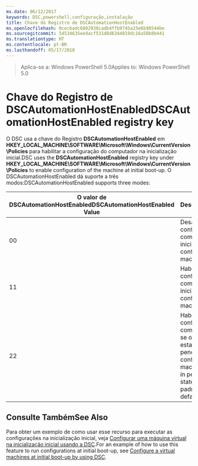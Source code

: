```yaml
---
ms.date: 06/12/2017
keywords: DSC,powershell,configuração,instalação
title: Chave do Registro de DSCAutomationHostEnabled
ms.openlocfilehash: 0cecbadc6802938cadb4ffb9745a23e6b98544be
ms.sourcegitcommit: 54534635eedacf531d8d6344019dc16a50b8b441
ms.translationtype: HT
ms.contentlocale: pt-BR
ms.lasthandoff: 05/17/2018
---
```

><span data-ttu-id="7da17-103">Aplica-se a: Windows PowerShell 5.0</span><span class="sxs-lookup"><span data-stu-id="7da17-103">Applies to: Windows PowerShell 5.0</span></span>

# <a name="dscautomationhostenabled-registry-key"></a><span data-ttu-id="7da17-104">Chave do Registro de DSCAutomationHostEnabled</span><span class="sxs-lookup"><span data-stu-id="7da17-104">DSCAutomationHostEnabled registry key</span></span>

<span data-ttu-id="7da17-105">O DSC usa a chave do Registro **DSCAutomationHostEnabled** em **HKEY_LOCAL_MACHINE\SOFTWARE\Microsoft\Windows\CurrentVersion\Policies** para habilitar a configuração do computador na inicialização inicial.</span><span class="sxs-lookup"><span data-stu-id="7da17-105">DSC uses the **DSCAutomationHostEnabled** registry key under **HKEY_LOCAL_MACHINE\SOFTWARE\Microsoft\Windows\CurrentVersion\Policies** to enable configuration of the machine at initial boot-up.</span></span>
<span data-ttu-id="7da17-106">O DSCAutomationHostEnabled dá suporte a três modos:</span><span class="sxs-lookup"><span data-stu-id="7da17-106">DSCAutomationHostEnabled supports three modes:</span></span>

|  <span data-ttu-id="7da17-107">O valor de DSCAutomationHostEnabled</span><span class="sxs-lookup"><span data-stu-id="7da17-107">DSCAutomationHostEnabled Value</span></span>  |  <span data-ttu-id="7da17-108">Descrição</span><span class="sxs-lookup"><span data-stu-id="7da17-108">Description</span></span>   |
|---|---|
<span data-ttu-id="7da17-109">0</span><span class="sxs-lookup"><span data-stu-id="7da17-109">0</span></span> | <span data-ttu-id="7da17-110">Desabilite a configuração do computador na inicialização.</span><span class="sxs-lookup"><span data-stu-id="7da17-110">Disable configuring the machine at boot-up.</span></span> |
<span data-ttu-id="7da17-111">1</span><span class="sxs-lookup"><span data-stu-id="7da17-111">1</span></span> | <span data-ttu-id="7da17-112">Habilite a configuração do computador na inicialização.</span><span class="sxs-lookup"><span data-stu-id="7da17-112">Enable configuring the machine at boot-up.</span></span> |
<span data-ttu-id="7da17-113">2</span><span class="sxs-lookup"><span data-stu-id="7da17-113">2</span></span> | <span data-ttu-id="7da17-114">Habilite a configuração do computador somente se o DSC estiver no estado atual ou pendente.</span><span class="sxs-lookup"><span data-stu-id="7da17-114">Enable configuring the machine only if DSC is in pending or current state.</span></span> <span data-ttu-id="7da17-115">Este é o valor padrão.</span><span class="sxs-lookup"><span data-stu-id="7da17-115">This is the default value.</span></span> |

## <a name="see-also"></a><span data-ttu-id="7da17-116">Consulte Também</span><span class="sxs-lookup"><span data-stu-id="7da17-116">See Also</span></span>

<span data-ttu-id="7da17-117">Para obter um exemplo de como usar esse recurso para executar as configurações na inicialização inicial, veja [Configurar uma máquina virtual na inicialização inicial usando a DSC](bootstrapDsc.md).</span><span class="sxs-lookup"><span data-stu-id="7da17-117">For an example of how to use this feature to run configurations at initial boot-up, see [Configure a virtual machines at initial boot-up by using DSC](bootstrapDsc.md).</span></span>